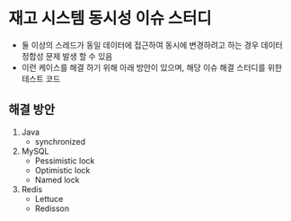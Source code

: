 # 재고 시스템 동시성 이슈 스터디
- 둘 이상의 스레드가 동일 데이터에 접근하여 동시에 변경하려고 하는 경우 데이터 정합성 문제 발생 할 수 있음
- 이런 케이스를 해결 하기 위해 아래 방안이 있으며, 해당 이슈 해결 스터디를 위한 테스트 코드

## 해결 방안
1. Java
   - synchronized
2. MySQL
   - Pessimistic lock
   - Optimistic lock
   - Named lock
3. Redis
   - Lettuce
   - Redisson
